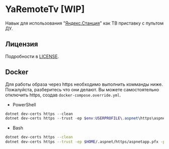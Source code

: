 # YaRemoteTv [WIP]

Навык для использования "[Яндекс.Станция](https://yandex.ru/alice/station)" как ТВ приставку с пультом ДУ.

## Лицензия

Подробности в [LICENSE](/LICENSE).

## Docker

Для работы образа через https необходимо выполнить комманды ниже. Пожалуйста, разберитесь что они делают. Вы можете самостоятельно отключить https, создав `docker-compose.override.yml`.

 - PowerShell

```powershell
dotnet dev-certs https --clean
dotnet dev-certs https --trust -ep $env:USERPROFILE\.aspnet\https\aspnetapp.pfx -p SECRETPASSWORD
```

 - Bash

```bash
dotnet dev-certs https --clean
dotnet dev-certs https --trust -ep $HOME/.aspnet/https/aspnetapp.pfx -p SECRETPASSWORD
```